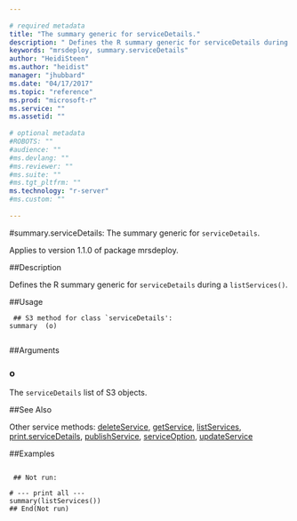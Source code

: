 ```yaml
--- 
 
# required metadata 
title: "The summary generic for serviceDetails." 
description: " Defines the R summary generic for serviceDetails during a  listServices(). " 
keywords: "mrsdeploy, summary.serviceDetails" 
author: "HeidiSteen"
ms.author: "heidist" 
manager: "jhubbard" 
ms.date: "04/17/2017" 
ms.topic: "reference" 
ms.prod: "microsoft-r" 
ms.service: "" 
ms.assetid: "" 
 
# optional metadata 
#ROBOTS: "" 
#audience: "" 
#ms.devlang: "" 
#ms.reviewer: "" 
#ms.suite: "" 
#ms.tgt_pltfrm: "" 
ms.technology: "r-server" 
#ms.custom: "" 
 
--- 
```

 
 
 
 
 #summary.serviceDetails: The summary generic for `serviceDetails`.

 Applies to version 1.1.0 of package mrsdeploy.
 
 ##Description
 
Defines the R summary generic for `serviceDetails` during a 
`listServices()`.
 
 
 ##Usage

```   
 ## S3 method for class `serviceDetails':
summary  (o)
 
```
 
 ##Arguments

   
  
 ### o
 The `serviceDetails` list of S3 objects. 
  
 
 
 ##See Also
 
Other service methods: [deleteService](deleteservice.md),
[getService](getservice.md), [listServices](listservices.md),
[print.serviceDetails](print-servicedetails.md),
[publishService](publishservice.md),
[serviceOption](serviceoption.md), [updateService](updateservice.md)
   
 ##Examples

 ```
   
  ## Not run:
 
# --- print all ---
summary(listServices())
 ## End(Not run) 
  
 
```
 
 
